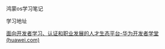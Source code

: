 鸿蒙os学习笔记

学习地址

[面向开发者学习、认证和职业发展的人才生态平台-华为开发者学堂 (huawei.com)](https://developer.huawei.com/consumer/cn/training/)